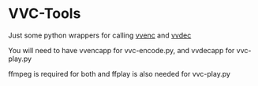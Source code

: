 # VVC-Tools

Just some python wrappers for calling [vvenc](https://github.com/fraunhoferhhi/vvenc) and [vvdec](https://github.com/fraunhoferhhi/vvdec)

You will need to have vvencapp for vvc-encode.py, and vvdecapp for vvc-play.py

ffmpeg is required for both and ffplay is also needed for vvc-play.py
